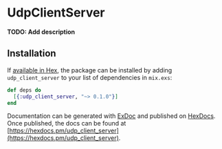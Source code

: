 # UdpClientServer

**TODO: Add description**

## Installation

If [available in Hex](https://hex.pm/docs/publish), the package can be installed
by adding `udp_client_server` to your list of dependencies in `mix.exs`:

```elixir
def deps do
  [{:udp_client_server, "~> 0.1.0"}]
end
```

Documentation can be generated with [ExDoc](https://github.com/elixir-lang/ex_doc)
and published on [HexDocs](https://hexdocs.pm). Once published, the docs can
be found at [https://hexdocs.pm/udp_client_server](https://hexdocs.pm/udp_client_server).

